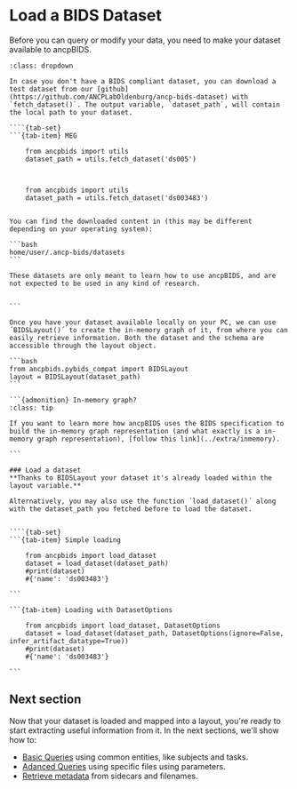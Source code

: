 # Load a BIDS Dataset

Before you can query or modify your data, you need to make your dataset available to ancpBIDS.

```{admonition} Don't have a Dataset?
:class: dropdown

In case you don't have a BIDS compliant dataset, you can download a test dataset from our [github](https://github.com/ANCPLabOldenburg/ancp-bids-dataset) with `fetch_dataset()`. The output variable, `dataset_path`, will contain the local path to your dataset.

````{tab-set}
```{tab-item} MEG

    from ancpbids import utils
    dataset_path = utils.fetch_dataset('ds005')


```
```{tab-item} MRI

    from ancpbids import utils
    dataset_path = utils.fetch_dataset('ds003483')

```
````

You can find the downloaded content in (this may be different depending on your operating system):

```bash
home/user/.ancp-bids/datasets
```

These datasets are only meant to learn how to use ancpBIDS, and are not expected to be used in any kind of research. 
 

```

Once you have your dataset available locally on your PC, we can use ´BIDSLayout()´ to create the in-memory graph of it, from where you can easily retrieve information. Both the dataset and the schema are accessible through the layout object.

```bash
from ancpbids.pybids_compat import BIDSLayout
layout = BIDSLayout(dataset_path)
```
  
```{admonition} In-memory graph?
:class: tip

If you want to learn more how ancpBIDS uses the BIDS specification to build the in-memory graph representation (and what exactly is a in-memory graph representation), [follow this link](../extra/inmemory).

```
    
### Load a dataset
**Thanks to BIDSLayout your dataset it's already loaded within the layout variable.**

Alternatively, you may also use the function ´load_dataset()´ along with the dataset_path you fetched before to load the dataset. 


````{tab-set}
```{tab-item} Simple loading

    from ancpbids import load_dataset
    dataset = load_dataset(dataset_path)
    #print(dataset)
    #{'name': 'ds003483'}

```

```{tab-item} Loading with DatasetOptions

    from ancpbids import load_dataset, DatasetOptions
    dataset = load_dataset(dataset_path, DatasetOptions(ignore=False, infer_artifact_datatype=True))
    #print(dataset)
    #{'name': 'ds003483'}

```
````



## Next section
Now that your dataset is loaded and mapped into a layout, you're ready to start extracting useful information from it. In the next sections, we'll show how to:
* [Basic Queries](https://ancplaboldenburg.github.io/ancpbids_documentation/query/basic.html) using common entities, like subjects and tasks.
* [Adanced Queries](https://ancplaboldenburg.github.io/ancpbids_documentation/query/advanced.html) using specific files using parameters.
* [Retrieve metadata](https://ancplaboldenburg.github.io/ancpbids_documentation/query/metadata.html) from sidecars and filenames.

